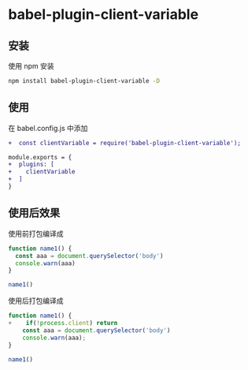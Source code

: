 # babel-plugin-client-variable

## 安装

使用 npm 安装

```bash
npm install babel-plugin-client-variable -D
```

## 使用

在 babel.config.js 中添加

```diff
+  const clientVariable = require('babel-plugin-client-variable');

module.exports = {
+  plugins: [
+    clientVariable
+  ]
}
```

## 使用后效果

使用前打包编译成

```js
function name1() {
  const aaa = document.querySelector('body')
  console.warn(aaa)
}

name1()
```

使用后打包编译成

```js
function name1() {
+    if(!process.client) return
    const aaa = document.querySelector('body')
    console.warn(aaa);
}

name1()
```
